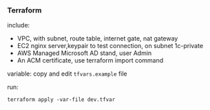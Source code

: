 ### Terraform

include:

- VPC, with subnet, route table, internet gate, nat gateway
- EC2 nginx server,keypair to test connection, on subnet 1c-private
- AWS Managed Microsoft AD stand, user Admin
- An ACM certificate, use terraform import command

variable: copy and edit `tfvars.example` file

run:

```
terraform apply -var-file dev.tfvar
```
